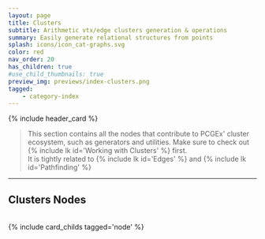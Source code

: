 ```yaml
---
layout: page
title: Clusters
subtitle: Arithmetic vtx/edge clusters generation & operations
summary: Easily generate relational structures from points
splash: icons/icon_cat-graphs.svg
color: red
nav_order: 20
has_children: true
#use_child_thumbnails: true
preview_img: previews/index-clusters.png
tagged:
    - category-index
---
```


{% include header_card %}

> This section contains all the nodes that contribute to PCGEx' cluster ecosystem, such as generators and utilities. Make sure to check out {% include lk id='Working with Clusters' %} first.  
> It is tightly related to {% include lk id='Edges' %} and {% include lk id='Pathfinding' %}

---
## Clusters Nodes
<br>
{% include card_childs tagged='node' %}